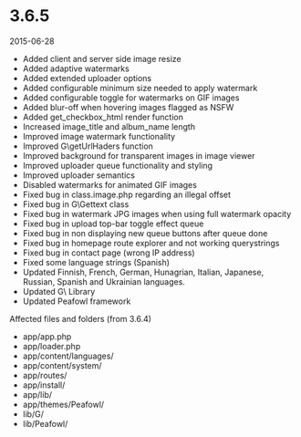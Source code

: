 # 3.6.5

2015-06-28

- Added client and server side image resize
- Added adaptive watermarks
- Added extended uploader options
- Added configurable minimum size needed to apply watermark
- Added configurable toggle for watermarks on GIF images
- Added blur-off when hovering images flagged as NSFW
- Added get_checkbox_html render function
- Increased image_title and album_name length
- Improved image watermark functionality 
- Improved G\getUrlHaders function
- Improved background for transparent images in image viewer
- Improved uploader queue functionality and styling
- Improved uploader semantics
- Disabled watermarks for animated GIF images
- Fixed bug in class.image.php regarding an illegal offset
- Fixed bug in G\Gettext class
- Fixed bug in watermark JPG images when using full watermark opacity
- Fixed bug in upload top-bar toggle effect queue
- Fixed bug in non displaying new queue buttons after queue done
- Fixed bug in homepage route explorer and not working querystrings
- Fixed bug in contact page (wrong IP address)
- Fixed some language strings (Spanish)
- Updated Finnish, French, German, Hunagrian, Italian, Japanese, Russian, Spanish and Ukrainian languages.
- Updated G\ Library
- Updated Peafowl framework

Affected files and folders (from 3.6.4)

- app/app.php
- app/loader.php
- app/content/languages/
- app/content/system/
- app/routes/
- app/install/
- app/lib/
- app/themes/Peafowl/
- lib/G/
- lib/Peafowl/
